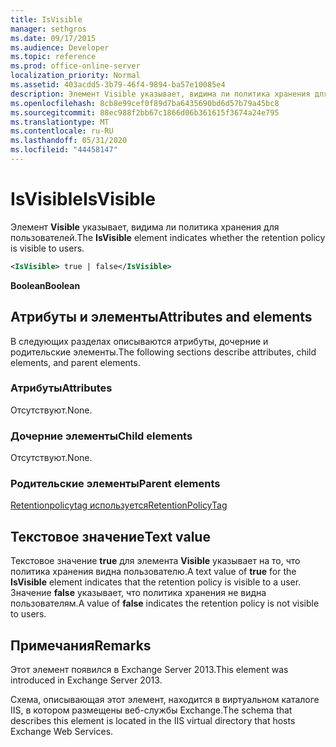 ```yaml
---
title: IsVisible
manager: sethgros
ms.date: 09/17/2015
ms.audience: Developer
ms.topic: reference
ms.prod: office-online-server
localization_priority: Normal
ms.assetid: 403acdd5-3b79-46f4-9894-ba57e10085e4
description: Элемент Visible указывает, видима ли политика хранения для пользователей.
ms.openlocfilehash: 8cb8e99cef0f89d7ba6435690bd6d57b79a45bc8
ms.sourcegitcommit: 88ec988f2bb67c1866d06b361615f3674a24e795
ms.translationtype: MT
ms.contentlocale: ru-RU
ms.lasthandoff: 05/31/2020
ms.locfileid: "44458147"
---
```

# <a name="isvisible"></a><span data-ttu-id="9660f-103">IsVisible</span><span class="sxs-lookup"><span data-stu-id="9660f-103">IsVisible</span></span>

<span data-ttu-id="9660f-104">Элемент **Visible** указывает, видима ли политика хранения для пользователей.</span><span class="sxs-lookup"><span data-stu-id="9660f-104">The **IsVisible** element indicates whether the retention policy is visible to users.</span></span> 
  
```XML
<IsVisible> true | false</IsVisible>
```

 <span data-ttu-id="9660f-105">**Boolean**</span><span class="sxs-lookup"><span data-stu-id="9660f-105">**Boolean**</span></span>
## <a name="attributes-and-elements"></a><span data-ttu-id="9660f-106">Атрибуты и элементы</span><span class="sxs-lookup"><span data-stu-id="9660f-106">Attributes and elements</span></span>

<span data-ttu-id="9660f-107">В следующих разделах описываются атрибуты, дочерние и родительские элементы.</span><span class="sxs-lookup"><span data-stu-id="9660f-107">The following sections describe attributes, child elements, and parent elements.</span></span>
  
### <a name="attributes"></a><span data-ttu-id="9660f-108">Атрибуты</span><span class="sxs-lookup"><span data-stu-id="9660f-108">Attributes</span></span>

<span data-ttu-id="9660f-109">Отсутствуют.</span><span class="sxs-lookup"><span data-stu-id="9660f-109">None.</span></span>
  
### <a name="child-elements"></a><span data-ttu-id="9660f-110">Дочерние элементы</span><span class="sxs-lookup"><span data-stu-id="9660f-110">Child elements</span></span>

<span data-ttu-id="9660f-111">Отсутствуют.</span><span class="sxs-lookup"><span data-stu-id="9660f-111">None.</span></span>
  
### <a name="parent-elements"></a><span data-ttu-id="9660f-112">Родительские элементы</span><span class="sxs-lookup"><span data-stu-id="9660f-112">Parent elements</span></span>

[<span data-ttu-id="9660f-113">Retentionpolicytag используется</span><span class="sxs-lookup"><span data-stu-id="9660f-113">RetentionPolicyTag</span></span>](retentionpolicytag.md)
  
## <a name="text-value"></a><span data-ttu-id="9660f-114">Текстовое значение</span><span class="sxs-lookup"><span data-stu-id="9660f-114">Text value</span></span>

<span data-ttu-id="9660f-115">Текстовое значение **true** для элемента **Visible** указывает на то, что политика хранения видна пользователю.</span><span class="sxs-lookup"><span data-stu-id="9660f-115">A text value of **true** for the **IsVisible** element indicates that the retention policy is visible to a user.</span></span> <span data-ttu-id="9660f-116">Значение **false** указывает, что политика хранения не видна пользователям.</span><span class="sxs-lookup"><span data-stu-id="9660f-116">A value of **false** indicates the retention policy is not visible to users.</span></span> 
  
## <a name="remarks"></a><span data-ttu-id="9660f-117">Примечания</span><span class="sxs-lookup"><span data-stu-id="9660f-117">Remarks</span></span>

<span data-ttu-id="9660f-118">Этот элемент появился в Exchange Server 2013.</span><span class="sxs-lookup"><span data-stu-id="9660f-118">This element was introduced in Exchange Server 2013.</span></span>
  
<span data-ttu-id="9660f-119">Схема, описывающая этот элемент, находится в виртуальном каталоге IIS, в котором размещены веб-службы Exchange.</span><span class="sxs-lookup"><span data-stu-id="9660f-119">The schema that describes this element is located in the IIS virtual directory that hosts Exchange Web Services.</span></span>
  

